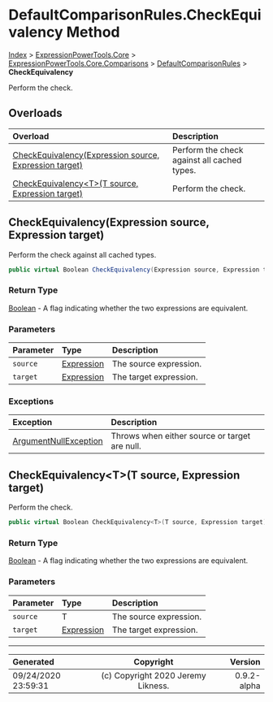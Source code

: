 ﻿# DefaultComparisonRules.CheckEquivalency Method

[Index](../index.md) > [ExpressionPowerTools.Core](ExpressionPowerTools.Core.a.md) > [ExpressionPowerTools.Core.Comparisons](ExpressionPowerTools.Core.Comparisons.n.md) > [DefaultComparisonRules](ExpressionPowerTools.Core.Comparisons.DefaultComparisonRules.cs.md) > **CheckEquivalency**

Perform the check.

## Overloads

| Overload | Description |
| :-- | :-- |
| [CheckEquivalency(Expression source, Expression target)](#checkequivalencyexpression-source-expression-target) | Perform the check against all cached types. |
| [CheckEquivalency&lt;T>(T source, Expression target)](#checkequivalencytt-source-expression-target) | Perform the check. |
## CheckEquivalency(Expression source, Expression target)

Perform the check against all cached types.

```csharp
public virtual Boolean CheckEquivalency(Expression source, Expression target)
```

### Return Type

 [Boolean](https://docs.microsoft.com/dotnet/api/system.boolean)  - A flag indicating whether the two expressions are equivalent.

### Parameters

| Parameter | Type | Description |
| :-- | :-- | :-- |
| `source` | [Expression](https://docs.microsoft.com/dotnet/api/system.linq.expressions.expression) | The source expression. |
| `target` | [Expression](https://docs.microsoft.com/dotnet/api/system.linq.expressions.expression) | The target expression. |

### Exceptions

| Exception | Description |
| :-- | :-- |
| [ArgumentNullException](https://docs.microsoft.com/dotnet/api/system.argumentnullexception) | Throws when either source or target are null. |

## CheckEquivalency&lt;T>(T source, Expression target)

Perform the check.

```csharp
public virtual Boolean CheckEquivalency<T>(T source, Expression target)
```

### Return Type

 [Boolean](https://docs.microsoft.com/dotnet/api/system.boolean)  - A flag indicating whether the two expressions are equivalent.

### Parameters

| Parameter | Type | Description |
| :-- | :-- | :-- |
| `source` | T | The source expression. |
| `target` | [Expression](https://docs.microsoft.com/dotnet/api/system.linq.expressions.expression) | The target expression. |



---

| Generated | Copyright | Version |
| :-- | :-: | --: |
| 09/24/2020 23:59:31 | (c) Copyright 2020 Jeremy Likness. | 0.9.2-alpha |
